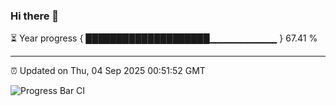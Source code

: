 ### Hi there 👋

⏳ Year progress { ████████████████████▁▁▁▁▁▁▁▁▁▁ } 67.41 %

---

⏰ Updated on Thu, 04 Sep 2025 00:51:52 GMT

![Progress Bar CI](https://github.com/Shyam-Makwana/GitHub-Actions-Demo/workflows/Progress%20Bar%20CI/badge.svg)
